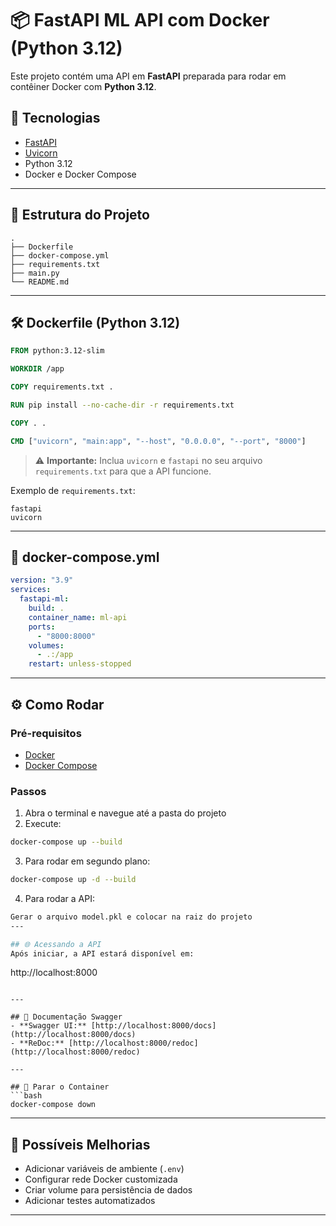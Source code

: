 # 📦 FastAPI ML API com Docker (Python 3.12)

Este projeto contém uma API em **FastAPI** preparada para rodar em contêiner Docker com **Python 3.12**.

## 🚀 Tecnologias
- [FastAPI](https://fastapi.tiangolo.com/)
- [Uvicorn](https://www.uvicorn.org/)
- Python 3.12
- Docker e Docker Compose

---

## 📂 Estrutura do Projeto

```
.
├── Dockerfile
├── docker-compose.yml
├── requirements.txt
├── main.py
└── README.md
```

---

## 🛠️ Dockerfile (Python 3.12)

```dockerfile
FROM python:3.12-slim

WORKDIR /app

COPY requirements.txt .

RUN pip install --no-cache-dir -r requirements.txt

COPY . .

CMD ["uvicorn", "main:app", "--host", "0.0.0.0", "--port", "8000"]
```

> ⚠️ **Importante:** Inclua `uvicorn` e `fastapi` no seu arquivo `requirements.txt` para que a API funcione.

Exemplo de `requirements.txt`:
```
fastapi
uvicorn
```

---

## 🐳 docker-compose.yml

```yaml
version: "3.9"
services:
  fastapi-ml:
    build: .
    container_name: ml-api
    ports:
      - "8000:8000"
    volumes:
      - .:/app
    restart: unless-stopped
```

---

## ⚙️ Como Rodar

### Pré-requisitos
- [Docker](https://docs.docker.com/get-docker/)
- [Docker Compose](https://docs.docker.com/compose/install/)

### Passos
1. Abra o terminal e navegue até a pasta do projeto
2. Execute:
```bash
docker-compose up --build
```
3. Para rodar em segundo plano:
```bash
docker-compose up -d --build
```
4. Para rodar a API:
```bash
Gerar o arquivo model.pkl e colocar na raiz do projeto
---

## 🌐 Acessando a API
Após iniciar, a API estará disponível em:
```
http://localhost:8000
```

---

## 📄 Documentação Swagger
- **Swagger UI:** [http://localhost:8000/docs](http://localhost:8000/docs)
- **ReDoc:** [http://localhost:8000/redoc](http://localhost:8000/redoc)

---

## 🛑 Parar o Container
```bash
docker-compose down
```

---

## 🧩 Possíveis Melhorias
- Adicionar variáveis de ambiente (`.env`)
- Configurar rede Docker customizada
- Criar volume para persistência de dados
- Adicionar testes automatizados

---

